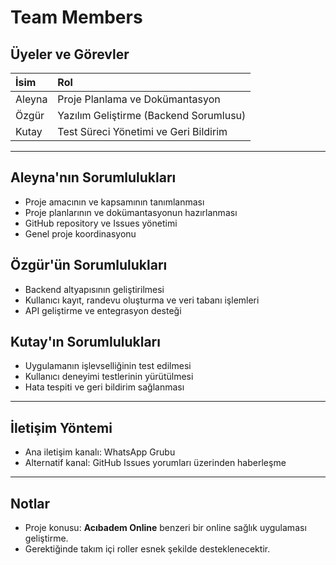 # Team Members

## Üyeler ve Görevler

| İsim   | Rol                                       |
|:-------|:------------------------------------------|
| Aleyna | Proje Planlama ve Dokümantasyon            |
| Özgür  | Yazılım Geliştirme (Backend Sorumlusu)     |
| Kutay  | Test Süreci Yönetimi ve Geri Bildirim      |

---

## Aleyna'nın Sorumlulukları
- Proje amacının ve kapsamının tanımlanması
- Proje planlarının ve dokümantasyonun hazırlanması
- GitHub repository ve Issues yönetimi
- Genel proje koordinasyonu

## Özgür'ün Sorumlulukları
- Backend altyapısının geliştirilmesi
- Kullanıcı kayıt, randevu oluşturma ve veri tabanı işlemleri
- API geliştirme ve entegrasyon desteği

## Kutay'ın Sorumlulukları
- Uygulamanın işlevselliğinin test edilmesi
- Kullanıcı deneyimi testlerinin yürütülmesi
- Hata tespiti ve geri bildirim sağlanması

---

## İletişim Yöntemi
- Ana iletişim kanalı: WhatsApp Grubu
- Alternatif kanal: GitHub Issues yorumları üzerinden haberleşme

---

## Notlar
- Proje konusu: **Acıbadem Online** benzeri bir online sağlık uygulaması geliştirme.
- Gerektiğinde takım içi roller esnek şekilde desteklenecektir.
